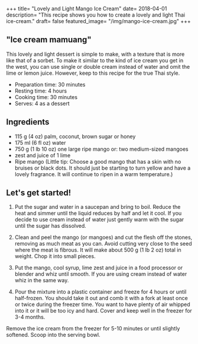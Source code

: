 +++
title= "Lovely and Light Mango Ice Cream"
date= 2018-04-01
description= "This recipe shows you how to create a lovely and light Thai ice-cream."
draft= false
featured_image= "/img/mango-ice-cream.jpg"
+++

## "Ice cream mamuang"

This lovely and light dessert is simple to make, with a texture that is more like that of a sorbet. To make it similar to the kind of ice cream you get in the west, you can use single or double cream instead of water and omit the lime or lemon juice. However, keep to this recipe for the true Thai style.

- Preparation time: 30 minutes
- Resting time: 4 hours
- Cooking time: 30 minutes
- Serves: 4 as a dessert

## Ingredients

- 115 g (4 oz) palm, coconut, brown sugar or honey
- 175 ml (6 fl oz) water
- 750 g (1 lb 10 oz) one large ripe mango or: two medium-sized mangoes
- zest and juice of 1 lime
- Ripe mango (Little tip: Choose a good mango that has a skin with no bruises or black dots. It should just be starting to turn yellow and have a lovely fragrance. It will continue to ripen in a warm temperature.)

## Let's get started!

1. Put the sugar and water in a saucepan and bring to boil. Reduce the heat and simmer until the liquid reduces by half and let it cool. If you decide to use cream instead of water just gently warm with the sugar until the sugar has dissolved.

2. Clean and peel the mango (or mangoes) and cut the flesh off the stones, removing as much meat as you can. Avoid cutting very close to the seed where the meat is fibrous. It will make about 500 g (1 lb 2 oz) total in weight. Chop it into small pieces.

3. Put the mango, cool syrup, lime zest and juice in a food processor or blender and whiz until smooth. If you are using cream instead of water whiz in the same way.

4. Pour the mixture into a plastic container and freeze for 4 hours or until half-frozen. You should take it out and comb it with a fork at least once or twice during the freezer time. You want to have plenty of air whipped into it or it will be too icy and hard. Cover and keep well in the freezer for 3-4 months.

Remove the ice cream from the freezer for 5-10 minutes or until slightly softened. Scoop into the serving bowl.
